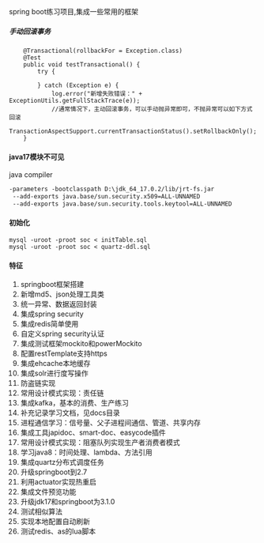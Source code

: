 spring boot练习项目,集成一些常用的框架

##### 手动回滚事务
```
    @Transactional(rollbackFor = Exception.class)
    @Test
    public void testTransactional() {
        try {
           
        } catch (Exception e) {
            log.error("新增失败错误：" + ExceptionUtils.getFullStackTrace(e));
            //通常情况下，主动回滚事务，可以手动抛异常即可，不抛异常可以如下方式回滚
            TransactionAspectSupport.currentTransactionStatus().setRollbackOnly();
    }
```

#### java17模块不可见
java compiler
```txt
-parameters -bootclasspath D:\jdk_64_17.0.2/lib/jrt-fs.jar
 --add-exports java.base/sun.security.x509=ALL-UNNAMED
 --add-exports java.base/sun.security.tools.keytool=ALL-UNNAMED
```

#### 初始化
```
mysql -uroot -proot soc < initTable.sql
mysql -uroot -proot soc < quartz-ddl.sql
```

#### 特征
1. springboot框架搭建
2. 新增md5、json处理工具类
3. 统一异常、数据返回封装
4. 集成spring security
5. 集成redis简单使用
6. 自定义spring security认证
7. 集成测试框架mockito和powerMockito
8. 配置restTemplate支持https
9. 集成ehcache本地缓存
10. 集成solr进行度写操作
11. 防盗链实现
12. 常用设计模式实现：责任链
13. 集成kafka，基本的消费、生产练习
14. 补充记录学习文档，见docs目录
15. 进程通信学习：信号量、父子进程间通信、管道、共享内存
16. 集成工具japidoc、smart-doc、easycode插件
17. 常用设计模式实现：阻塞队列实现生产者消费者模式
18. 学习java8：时间处理、lambda、方法引用
19. 集成quartz分布式调度任务
20. 升级springboot到2.7
21. 利用actuator实现热重启
22. 集成文件预览功能
23. 升级jdk17和springboot为3.1.0
24. 测试相似算法
25. 实现本地配置自动刷新
26. 测试redis、as的lua脚本
